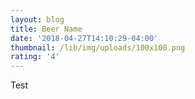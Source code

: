 ```yaml
---
layout: blog
title: Beer Name
date: '2018-04-27T14:10:29-04:00'
thumbnail: /lib/img/uploads/100x100.png
rating: '4'
---
```

Test

